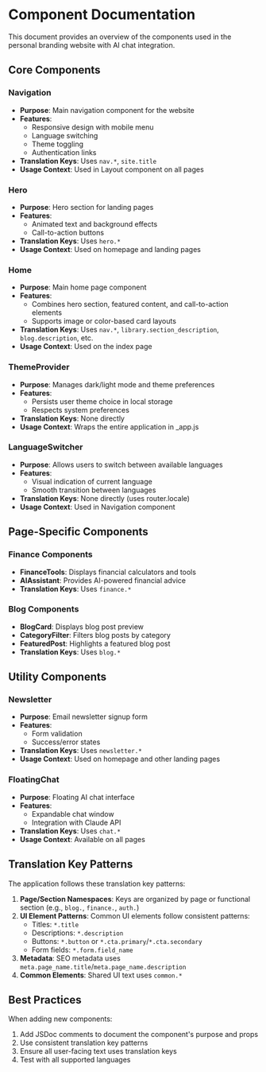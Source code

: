# Component Documentation

This document provides an overview of the components used in the personal branding website with AI chat integration.

## Core Components

### Navigation
- **Purpose**: Main navigation component for the website
- **Features**: 
  - Responsive design with mobile menu
  - Language switching
  - Theme toggling
  - Authentication links
- **Translation Keys**: Uses `nav.*`, `site.title`
- **Usage Context**: Used in Layout component on all pages

### Hero
- **Purpose**: Hero section for landing pages
- **Features**:
  - Animated text and background effects
  - Call-to-action buttons
- **Translation Keys**: Uses `hero.*`
- **Usage Context**: Used on homepage and landing pages

### Home
- **Purpose**: Main home page component
- **Features**:
  - Combines hero section, featured content, and call-to-action elements
  - Supports image or color-based card layouts
- **Translation Keys**: Uses `nav.*`, `library.section_description`, `blog.description`, etc.
- **Usage Context**: Used on the index page

### ThemeProvider
- **Purpose**: Manages dark/light mode and theme preferences
- **Features**:
  - Persists user theme choice in local storage
  - Respects system preferences
- **Translation Keys**: None directly
- **Usage Context**: Wraps the entire application in _app.js

### LanguageSwitcher
- **Purpose**: Allows users to switch between available languages
- **Features**:
  - Visual indication of current language
  - Smooth transition between languages
- **Translation Keys**: None directly (uses router.locale)
- **Usage Context**: Used in Navigation component

## Page-Specific Components

### Finance Components
- **FinanceTools**: Displays financial calculators and tools
- **AIAssistant**: Provides AI-powered financial advice
- **Translation Keys**: Uses `finance.*`

### Blog Components
- **BlogCard**: Displays blog post preview
- **CategoryFilter**: Filters blog posts by category
- **FeaturedPost**: Highlights a featured blog post
- **Translation Keys**: Uses `blog.*`

## Utility Components

### Newsletter
- **Purpose**: Email newsletter signup form
- **Features**:
  - Form validation
  - Success/error states
- **Translation Keys**: Uses `newsletter.*`
- **Usage Context**: Used on homepage and other landing pages

### FloatingChat
- **Purpose**: Floating AI chat interface
- **Features**:
  - Expandable chat window
  - Integration with Claude API
- **Translation Keys**: Uses `chat.*`
- **Usage Context**: Available on all pages

## Translation Key Patterns

The application follows these translation key patterns:

1. **Page/Section Namespaces**: Keys are organized by page or functional section (e.g., `blog.`, `finance.`, `auth.`)
2. **UI Element Patterns**: Common UI elements follow consistent patterns:
   - Titles: `*.title`
   - Descriptions: `*.description`
   - Buttons: `*.button` or `*.cta.primary`/`*.cta.secondary`
   - Form fields: `*.form.field_name`
3. **Metadata**: SEO metadata uses `meta.page_name.title`/`meta.page_name.description`
4. **Common Elements**: Shared UI text uses `common.*`

## Best Practices

When adding new components:

1. Add JSDoc comments to document the component's purpose and props
2. Use consistent translation key patterns
3. Ensure all user-facing text uses translation keys
4. Test with all supported languages 